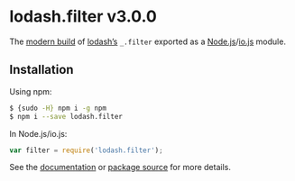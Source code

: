 # lodash.filter v3.0.0

The [modern build](https://github.com/lodash/lodash/wiki/Build-Differences) of [lodash’s](https://lodash.com/) `_.filter` exported as a [Node.js](http://nodejs.org/)/[io.js](https://iojs.org/) module.

## Installation

Using npm:

```bash
$ {sudo -H} npm i -g npm
$ npm i --save lodash.filter
```

In Node.js/io.js:

```js
var filter = require('lodash.filter');
```

See the [documentation](https://lodash.com/docs#filter) or [package source](https://github.com/lodash/lodash/blob/3.0.0-npm-packages/lodash.filter) for more details.
